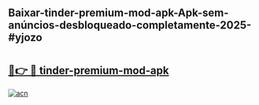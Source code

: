 ## Baixar-tinder-premium-mod-apk-Apk-sem-anúncios-desbloqueado-completamente-2025-#yjozo

# <h2><a href="https://ainizakaria.my?title=tinder-premium-mod-apk&ref=22M">🔗👉 🔴 tinder-premium-mod-apk</a></h2>

[![acn](https://github.com/user-attachments/assets/0f9c940e-d8b0-45ae-aac7-cd30a18b3e1c)](https://ainizakaria.my?title=tinder-premium-mod-apk&ref=22M)

